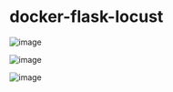 # docker-flask-locust


![image](https://user-images.githubusercontent.com/8087964/120249019-ba751a00-c279-11eb-8443-ce9d1ee37665.png)

![image](https://user-images.githubusercontent.com/8087964/120249003-ab8e6780-c279-11eb-8549-6a2f4f22f02e.png)




![image](https://user-images.githubusercontent.com/8087964/120249631-d083da00-c27b-11eb-893b-aa647701d140.png)

